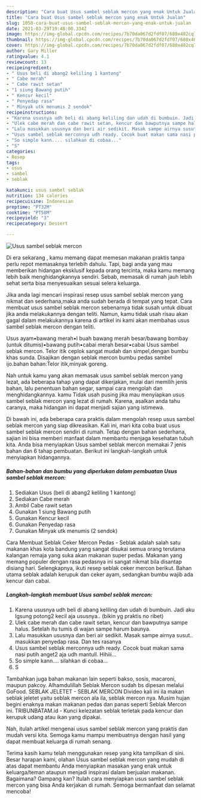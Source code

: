 ```yaml
---
description: "Cara buat Usus sambel seblak mercon yang enak Untuk Jualan"
title: "Cara buat Usus sambel seblak mercon yang enak Untuk Jualan"
slug: 1050-cara-buat-usus-sambel-seblak-mercon-yang-enak-untuk-jualan
date: 2021-03-29T19:48:00.334Z
image: https://img-global.cpcdn.com/recipes/7b70da067d2fdf07/680x482cq70/usus-sambel-seblak-mercon-foto-resep-utama.jpg
thumbnail: https://img-global.cpcdn.com/recipes/7b70da067d2fdf07/680x482cq70/usus-sambel-seblak-mercon-foto-resep-utama.jpg
cover: https://img-global.cpcdn.com/recipes/7b70da067d2fdf07/680x482cq70/usus-sambel-seblak-mercon-foto-resep-utama.jpg
author: Gary Miller
ratingvalue: 4.1
reviewcount: 13
recipeingredient:
- " Usus beli di abang2 keliling 1 kantong"
- " Cabe merah"
- " Cabe rawit setan"
- "1 siung Bawang putih"
- " Kencur kecil"
- " Penyedap rasa"
- " Minyak utk menumis 2 sendok"
recipeinstructions:
- "Karena ususnya udh beli di abang keliling dan udah di bumbuin. Jadi aku lgsung potong2 kecil aja ususnya.. (bikin yg praktis no ribet)"
- "Ulek cabe merah dan cabe rawit setan, kencur dan bawputnya sampe halus. Setelah itu tumis di wajan sampe harum baunya."
- "Lalu masukkan ususnya dan beri air sedikit. Masak sampe airnya susut.. masukkan penyedap rasa. Dan tes rasanya"
- "Usus sambel seblak merconnya udh ready. Cocok buat makan sama nasi putih anget2 aja udh mantull. Hihiii..."
- "So simple kann.... silahkan di cobaa..."
- "S"
categories:
- Resep
tags:
- usus
- sambel
- seblak

katakunci: usus sambel seblak 
nutrition: 134 calories
recipecuisine: Indonesian
preptime: "PT32M"
cooktime: "PT58M"
recipeyield: "3"
recipecategory: Dessert

---
```



![Usus sambel seblak mercon](https://img-global.cpcdn.com/recipes/7b70da067d2fdf07/680x482cq70/usus-sambel-seblak-mercon-foto-resep-utama.jpg)

Di era  sekarang , kamu memang dapat memesan makanan praktis tanpa perlu repot memasaknya terlebih dahulu. Tapi, bagi anda yang mau memberikan hidangan eksklusif kepada orang tercinta, maka kamu memang lebih baik menghidangkannya sendiri. Sebab, memasak di rumah jauh lebih sehat serta bisa menyesuaikan sesuai selera keluarga.

Jika anda lagi mencari inspirasi resep usus sambel seblak mercon yang nikmat dan sederhana,maka anda sudah berada di tempat yang tepat. Cara membuat usus sambel seblak mercon  sebenarnya tidak susah untuk dibuat jika anda melakukannya dengan teliti. Namun, kamu tidak usah risau akan gagal dalam melakukannya 
karena di artikel ini kami akan membahas usus sambel seblak mercon dengan teliti.  

Usus ayam•bawang merah•I buah bawang merah besar/bawang bombay (untuk ditumis)•bawang putih•cabai merah besar•cabai Usus sambel seblak mercon. Telor itik ceplok sangat mudah dan simpel,dengan bumbu khas sunda. Disajikan dengan seblak mercon bumbu pedas sambel ijo.bahan bahan:Telor itik,minyak goreng.

Nah untuk kamu yang akan memasak usus sambel seblak mercon yang lezat, ada beberapa tahap yang dapat dikerjakan, mulai dari memilih jenis bahan, lalu penentuan bahan segar, sampai cara mengolah dan menghidangkannya. kamu Tidak usah pusing jika mau menyiapkan usus sambel seblak mercon yang lezat di rumah. Karena, asalkan anda  tahu caranya, maka hidangan ini dapat menjadi sajian yang istimewa.

Di bawah ini, ada beberapa cara praktis  dalam mengolah resep usus sambel seblak mercon yang siap dikreasikan. Kali ini, mari kita coba buat usus sambel seblak mercon sendiri di rumah. Tetap dengan bahan sederhana, sajian ini bisa memberi manfaat dalam membantu menjaga kesehatan tubuh kita. Anda bisa menyiapkan Usus sambel seblak mercon memakai 7 jenis bahan dan 6 tahap pembuatan. Berikut ini langkah-langkah untuk menyiapkan hidangannya.

<!--inarticleads1-->

##### Bahan-bahan dan bumbu yang diperlukan dalam pembuatan Usus sambel seblak mercon:

1. Sediakan  Usus (beli di abang2 keliling 1 kantong)
1. Sediakan  Cabe merah
1. Ambil  Cabe rawit setan
1. Gunakan 1 siung Bawang putih
1. Gunakan  Kencur kecil
1. Gunakan  Penyedap rasa
1. Gunakan  Minyak utk menumis (2 sendok)


Cara Membuat Seblak Ceker Mercon Pedas - Seblak adalah salah satu makanan khas kota bandung yang sangat disukai semua orang terutama kalangan remaja yang suka akan makanan super pedas. Makanan yang memang populer dengan rasa pedasnya ini sangat nikmat bila disantap disiang hari. Selengkapnya, ikuti resep seblak ceker mercon berikut. Bahan utama seblak adalah kerupuk dan ceker ayam, sedangkan bumbu wajib ada kencur dan cabai. 

<!--inarticleads2-->

##### Langkah-langkah membuat Usus sambel seblak mercon:

1. Karena ususnya udh beli di abang keliling dan udah di bumbuin. Jadi aku lgsung potong2 kecil aja ususnya.. (bikin yg praktis no ribet)
1. Ulek cabe merah dan cabe rawit setan, kencur dan bawputnya sampe halus. Setelah itu tumis di wajan sampe harum baunya.
1. Lalu masukkan ususnya dan beri air sedikit. Masak sampe airnya susut.. masukkan penyedap rasa. Dan tes rasanya
1. Usus sambel seblak merconnya udh ready. Cocok buat makan sama nasi putih anget2 aja udh mantull. Hihiii...
1. So simple kann.... silahkan di cobaa...
1. S


Tambahkan juga bahan makanan lain seperti bakso, sosis, macaroni, maupun pakcoy. Alhamdulillah Seblak Mercon sudah bs dipesan melalui GoFood. SEBLAK JELETET - SEBLAK MERCON Divideo kali ini ila makan seblak jeletet yaitu seblak mercon ala ila, seblak mercon nya. Musim hujan begini enaknya makan makanan pedas dan panas seperti Seblak Mercon ini. TRIBUNBATAM.id - Kunci kelezatan seblak terletak pada kencur dan kerupuk udang atau ikan yang dipakai. 

Nah, itulah artikel mengenai  usus sambel seblak mercon  yang praktis dan mudah versi kita. Semoga kamu mampu membuatnya dengan hasil yang dapat membuat keluarga di rumah senang. 

Terima kasih kamu telah menggunakan resep yang kita tampilkan di sini. Besar harapan kami, olahan  Usus sambel seblak mercon yang mudah di atas dapat membantu Anda menyiapkan masakan yang enak untuk keluarga/teman ataupun menjadi inspirasi dalam berjualan makanan. Bagaimana? Gampang kan? Itulah cara menyiapkan usus sambel seblak mercon yang bisa Anda kerjakan di rumah. Semoga bermanfaat dan selamat mencoba!

